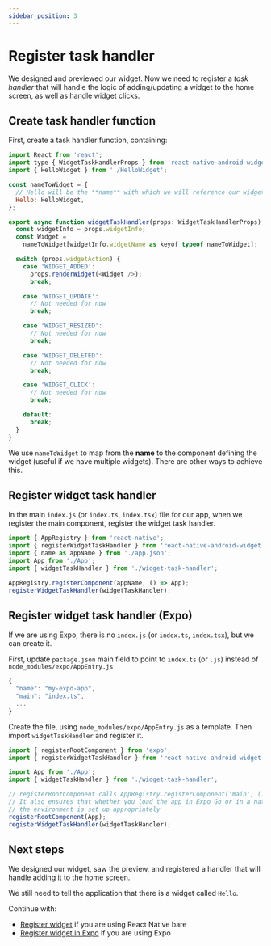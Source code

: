 ```yaml
---
sidebar_position: 3
---
```


# Register task handler

We designed and previewed our widget. Now we need to register a _task handler_ that will handle the logic of adding/updating a widget to the home screen, as well as handle widget clicks.

## Create task handler function

First, create a task handler function, containing:

```js title="widget-task-handler.tsx"
import React from 'react';
import type { WidgetTaskHandlerProps } from 'react-native-android-widget';
import { HelloWidget } from './HelloWidget';

const nameToWidget = {
  // Hello will be the **name** with which we will reference our widget.
  Hello: HelloWidget,
};

export async function widgetTaskHandler(props: WidgetTaskHandlerProps) {
  const widgetInfo = props.widgetInfo;
  const Widget =
    nameToWidget[widgetInfo.widgetName as keyof typeof nameToWidget];

  switch (props.widgetAction) {
    case 'WIDGET_ADDED':
      props.renderWidget(<Widget />);
      break;

    case 'WIDGET_UPDATE':
      // Not needed for now
      break;

    case 'WIDGET_RESIZED':
      // Not needed for now
      break;

    case 'WIDGET_DELETED':
      // Not needed for now
      break;

    case 'WIDGET_CLICK':
      // Not needed for now
      break;

    default:
      break;
  }
}
```

We use `nameToWidget` to map from the **name** to the component defining the widget (useful if we have multiple widgets). There are other ways to achieve this.

## Register widget task handler

In the main `index.js` (or `index.ts`, `index.tsx`) file for our app, when we register the main component, register the widget task handler.

```js title="index.ts"
import { AppRegistry } from 'react-native';
import { registerWidgetTaskHandler } from 'react-native-android-widget';
import { name as appName } from './app.json';
import App from './App';
import { widgetTaskHandler } from './widget-task-handler';

AppRegistry.registerComponent(appName, () => App);
registerWidgetTaskHandler(widgetTaskHandler);
```

## Register widget task handler (Expo)

If we are using Expo, there is no `index.js` (or `index.ts`, `index.tsx`), but we can create it.

First, update `package.json` main field to point to `index.ts` (or `.js`) instead of `node_modules/expo/AppEntry.js`

```js title="package.json"
{
  "name": "my-expo-app",
  "main": "index.ts",
  ...
}
```

Create the file, using `node_modules/expo/AppEntry.js` as a template.
Then import `widgetTaskHandler` and register it.

```js title="index.ts"
import { registerRootComponent } from 'expo';
import { registerWidgetTaskHandler } from 'react-native-android-widget';

import App from './App';
import { widgetTaskHandler } from './widget-task-handler';

// registerRootComponent calls AppRegistry.registerComponent('main', () => App);
// It also ensures that whether you load the app in Expo Go or in a native build,
// the environment is set up appropriately
registerRootComponent(App);
registerWidgetTaskHandler(widgetTaskHandler);
```

## Next steps

We designed our widget, saw the preview, and registered a handler that will handle adding it to the home screen.

We still need to tell the application that there is a widget called `Hello`.

Continue with:

- [Register widget](./register-widget) if you are using React Native bare
- [Register widget in Expo](./register-widget-expo) if you are using Expo
